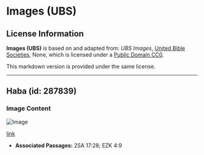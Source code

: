 # Images (UBS)

## License Information

**Images (UBS)** is based on and adapted from: _UBS Images_, [United Bible Societies](https://unitedbiblesocieties.org/), None, which is licensed under a [Public Domain CC0](https://creativecommons.org/public-domain/cc0/).

This markdown version is provided under the same license.



--------------------------------

## Haba (id: 287839)

### Image Content

![Image](https://cdn.aquifer.bible/aquifer-content/resources/Media/WEB-0089_broadbean.jpg)

[link](https://cdn.aquifer.bible/aquifer-content/resources/Media/WEB-0089_broadbean.jpg)

* **Associated Passages:** 2SA 17:28; EZK 4:9

